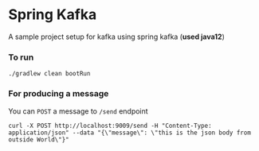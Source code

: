 # Spring Kafka

A sample project setup for kafka using spring kafka (**used java12**)

### To run
`./gradlew clean bootRun`

### For producing a message
You can `POST` a message to `/send` endpoint

`curl -X POST http://localhost:9009/send -H "Content-Type: application/json" --data "{\"message\": \"this is the json body from outside World\"}"`

